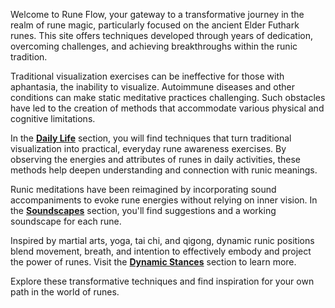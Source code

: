 Welcome to Rune Flow, your gateway to a transformative journey in the realm of rune magic, particularly focused on the ancient Elder Futhark runes. This site offers techniques developed through years of dedication, overcoming challenges, and achieving breakthroughs within the runic tradition.

Traditional visualization exercises can be ineffective for those with aphantasia, the inability to visualize. Autoimmune diseases and other conditions can make static meditative practices challenging. Such obstacles have led to the creation of methods that accommodate various physical and cognitive limitations.

In the **[Daily Life](/daily-life)** section, you will find techniques that turn traditional visualization into practical, everyday rune awareness exercises. By observing the energies and attributes of runes in daily activities, these methods help deepen understanding and connection with runic meanings.

Runic meditations have been reimagined by incorporating sound accompaniments to evoke rune energies without relying on inner vision. In the **[Soundscapes](/soundscapes)** section, you'll find suggestions and a working soundscape for each rune.

Inspired by martial arts, yoga, tai chi, and qigong, dynamic runic positions blend movement, breath, and intention to effectively embody and project the power of runes. Visit the **[Dynamic Stances](/dynamic-stances)** section to learn more.

Explore these transformative techniques and find inspiration for your own path in the world of runes.
